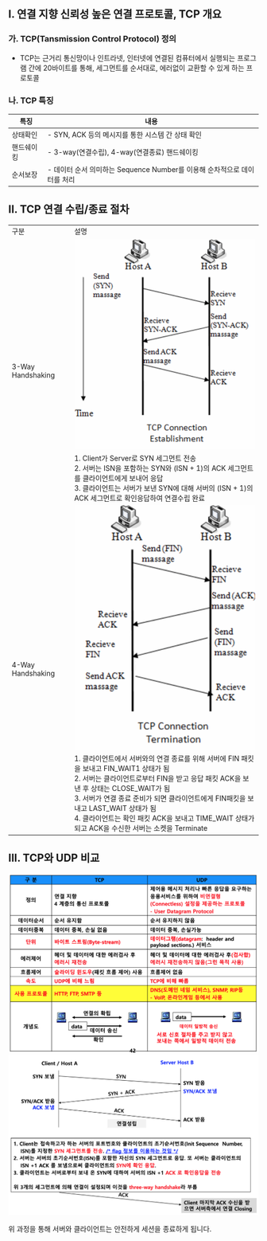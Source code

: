 ## I. 연결 지향 신뢰성 높은 연결 프로토콜, TCP 개요

### 가. TCP(Tansmission Control Protocol) 정의
- TCP는 근거리 통신망이나 인트라넷, 인터넷에 연결된 컴퓨터에서 실행되는 프로그램 간에 20바이트를 통해, 세그먼트를 순서대로, 에러없이 교환할 수 있게 하는 프로토콜


### 나. TCP 특징
특징 | 내용
-- | -- 
상태확인 | - SYN, ACK 등의 메시지를 통한 시스템 간 상태 확인
핸드쉐이킹 | - 3-way(연결수립), 4-way(연결종료) 핸드쉐이킹
순서보장 | - 데이터 순서 의미하는 Sequence Number를 이용해 순차적으로 데이터를 처리 

## II. TCP 연결 수립/종료 절차

<table>
    <tr>
        <td>구분</td>
        <td>설명</td>
    </tr>
    <tr>
        <td rowspan="2">3-Way Handshaking</td>
        <td><img src="./Images/DN003_4.png"></td>
    </tr>
    <tr>
        <td>
1. Client가 Server로 SYN 세그먼트 전송<br>
2. 서버는 ISN을 포함하는 SYN와 (ISN + 1)의 ACK 세그먼트를 클라이언트에게 보내어 응답<br>
3. 클라이언트는 서버가 보낸 SYN에 대해 서버의 (ISN + 1)의 ACK 세그먼트로 확인응답하여 연결수립 완료
</td>
    </tr>
    <tr>
        <td rowspan="2">4-Way Handshaking</td>
        <td><img src="./Images/DN003_5.png"></td>
    </tr>
    <tr>
        <td>
1. 클라이언트에서 서버와의 연결 종료를 위해 서버에 FIN 패킷을 보내고 FIN_WAIT1 상태가 됨<br>
2. 서버는 클라이언트로부터 FIN을 받고 응답 패킷 ACK을 보낸 후 상태는 CLOSE_WAIT가 됨<br>
3. 서버가 연결 종료 준비가 되면 클라이언트에게 FIN패킷을 보내고 LAST_WAIT 상태가 됨<br>
4. 클라이언트는 확인 패킷 ACK을 보내고 TIME_WAIT 상태가 되고 ACK을 수신한 서버는 소켓을 Terminate</td>
    </tr>
</table>




## III. TCP와 UDP 비교

<img src="./Images/DN003_3.png">

<img src="./Images/DN003_2.png">






 

위 과정을 통해 서버와 클라이언트는 안전하게 세션을 종료하게 됩니다.